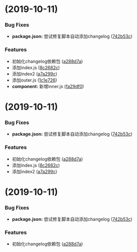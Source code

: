 #  (2019-10-11)


### Bug Fixes

* **package.json:** 尝试修复脚本自动添加changelog ([742b53c](https://github.com/sdhr27/changelogTest/commit/742b53ca794a151ecf5727ef6c88996952d60cdd))


### Features

* 初始化changelog依赖包 ([a288d7a](https://github.com/sdhr27/changelogTest/commit/a288d7a0b47cdbbb8fcca34984561a1deca01fe7))
* 添加index.js ([8c2682c](https://github.com/sdhr27/changelogTest/commit/8c2682c3b98470dbea8526948edcd324f6deaf28))
* 添加index2 ([a7a299c](https://github.com/sdhr27/changelogTest/commit/a7a299c76e5c07e977b71963ace21e6aebd67fec))
* 添加outer.js ([1c1e726](https://github.com/sdhr27/changelogTest/commit/1c1e726abb5622715268206de97aad72a59ea116))
* **component:** 新增inner.js ([fa29df0](https://github.com/sdhr27/changelogTest/commit/fa29df0c37089abf190e2bd0c6d3c03d6ee6d032))



#  (2019-10-11)


### Bug Fixes

* **package.json:** 尝试修复脚本自动添加changelog ([742b53c](https://github.com/sdhr27/changelogTest/commit/742b53ca794a151ecf5727ef6c88996952d60cdd))


### Features

* 初始化changelog依赖包 ([a288d7a](https://github.com/sdhr27/changelogTest/commit/a288d7a0b47cdbbb8fcca34984561a1deca01fe7))
* 添加index.js ([8c2682c](https://github.com/sdhr27/changelogTest/commit/8c2682c3b98470dbea8526948edcd324f6deaf28))
* 添加index2 ([a7a299c](https://github.com/sdhr27/changelogTest/commit/a7a299c76e5c07e977b71963ace21e6aebd67fec))



#  (2019-10-11)


### Bug Fixes

* **package.json:** 尝试修复脚本自动添加changelog ([742b53c](https://github.com/sdhr27/changelogTest/commit/742b53ca794a151ecf5727ef6c88996952d60cdd))


### Features

* 初始化changelog依赖包 ([a288d7a](https://github.com/sdhr27/changelogTest/commit/a288d7a0b47cdbbb8fcca34984561a1deca01fe7))




